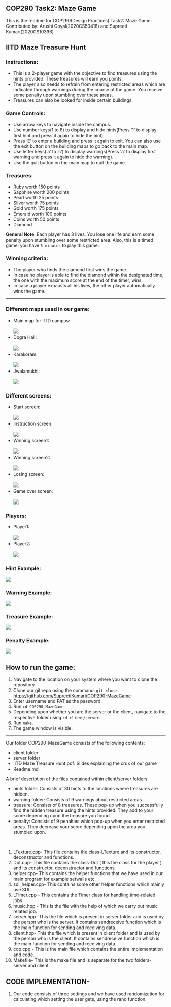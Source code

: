 ## COP290 Task2: Maze Game
This is the readme for COP290(Design Practices) Task2: Maze Game.<br>
Contributed by: Arushi Goyal(2020CS50418) and Supreeti Kumari(2020CS10396)<br>

## IITD Maze Treasure Hunt

### Instructions:
- This is a 2-player game with the objective to find treasures using the hints provided. These treasures will earn you points. 
- The player also needs to refrain from entering restricted areas which are indicated through warnings during the course of the game. You receive some penalty upon stumbling over these areas.
- Treasures can also be looked for inside certain buildings.

### Game Controls:
- Use arrow keys to navigate inside the campus.
- Use number keys(1 to 8) to display and hide hints(Press ‘1’ to display first hint and press it again to hide the hint).
- Press ‘E’ to enter a building and press it again to  exit. You can also use the exit button on the building maps to go back to the main map.
- Use letter keys(‘a’ to ‘c’) to display warnings(Press ‘a’ to display first warning and press it again to hide the warning).
- Use the quit button on the main map to quit the game.

### Treasures:
- Ruby worth 150 points
- Sapphire worth 200 points
- Pearl worth 25 points
- Silver worth 75 points
- Gold worth 175 points
- Emerald worth 100 points
- Coins worth 50 points
- Diamond

**General Note**: Each player has 3 lives. You lose one life and earn some penalty upon stumbling over some restricted area. Also, this is a timed game; you have ``` 5 minutes ``` to play this game.<br>

### Winning criteria:

- The player who finds the diamond first wins the game.
- In case no player is able to find the diamond within the designated time, the one with the maximum score at the end of the timer, wins.
- In case a player exhausts all his lives, the other player automatically wins the game. 

---

### Different maps used in our game:

- Main map for IITD campus:<br><br>![](client/resources/background.png)
- Dogra Hall: <br><br> ![](client/resources/dograhall.png)
- Karakoram:<br><br>![](client/resources/karakoram.png)
- Jwalamukhi:<br><br>![](client/resources/jwalamukhi.png)

### Different screens:

- Start screen: <br><br>![](client/resources/startmenu.png)
- Instruction screen: <br><br>![](client/resources/okmenu.png)
- Winning screen1: <br><br>![](client/resources/gamewon.png)
- Winning screen2: <br><br>![](client/resources/gamewon1.png)
- Losing screen: <br><br>![](client/resources/gameover.png)
- Game over screen: <br><br>![](client/resources/gamefinish.png)

### Players:

- Player1: <br><br>![](client/resources/player1.png)      
- Player2: <br><br>![](client/resources/player2.png)

### Hint Example:
![](client/hints/hint1.png)<br>

### Warning Example:
![](client/warning/warning1.png)<br>

### Treasure Example:
![](client/treasure/ruby.png)<br>

### Penalty Example:
![](client/penalty/penalty1.png)    

## How to run the game:

1. Navigate to the location on your system where you want to clone the repository.
2. Clone our git repo using the command: ``` git clone ```  https://github.com/SupreetiKumari/COP290-MazeGame
3. Enter username and PAT as the password.
4. Run ``` cd COP290_MazeGame ```.
5. Depending upon whether you are the server or the client, navigate to the respective folder using ``` cd client/server ```.
6. Run ``` make ```.
7. The game window is visible.

---
Our folder COP290-MazeGame consists of the following contents:

- client folder
- server folder
- IITD Maze Treasure Hunt.pdf: Slides explaining the crux of our game
- Readme.md

A brief description of the files contained within client/server folders:

- hints folder: Consists of 30 hints to the locations where treasures are hidden. 
- warning folder: Consists of 9 warnings about restricted areas.
- treasure: Consists of 8 treasures. These pop-up when you successfully find the hidden treasure using the hints provided. They add to your score depending upon the treasure you found.
- penalty: Consists of 9 penalties which pop-up when you enter restricted areas. They decrease your score depending upon the area you stumbled upon.
<br>

1. LTexture.cpp- This file contains the class-LTexture and its constructor, deconstructor and functions.
2. Dot.cpp- This file contains the class-Dot ( this the class for the player ) and its constructor, deconstructor and functions.
3. helper.cpp- This contains the helper functions that we have used in our main program for example setwalls etc.
4. sdl_helper.cpp- This contains some other helper functions which mainly use SDL.
5. LTimer.cpp - This contains the Timer class for handling time-related jobs.
6. music.hpp - This is the file with the help of which we carry out music related job.
7. server.hpp- This the file which is present in server folder and is used by the person who is the server. It contains sendreceive function which is the main function for sending and receiving data.
8. client.hpp- This the file which is present in client folder and is used by the person who is the client. It contains sendreceive function which is the main function for sending and receiving data.
9. cop.cpp - This is the main file which contains the entire implementation and code.
10. Makefile- This is the make file and is separate for the two folders- server and client.


## CODE IMPLEMENTATION-

1. Our code consists of three settings and we have used randomization for calculating which setting the user gets, using the rand function.
